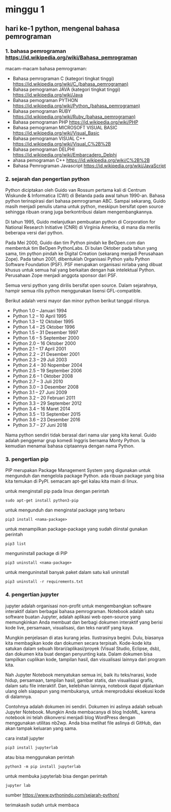 # minggu 1

## hari ke-1 python, mengenal bahasa pemrograman
 
### 1. bahasa pemrograman https://id.wikipedia.org/wiki/Bahasa_pemrograman
  
   macam-macam bahasa pemrograman:
   - Bahasa pemrograman C  (kategori tingkat tinggi) https://id.wikipedia.org/wiki/C_(bahasa_pemrograman)
   - Bahasa pemograman JAVA (kategori tingkat tinggi) https://id.wikipedia.org/wiki/Java
   - Bahasa pemograman PYTHON https://id.wikipedia.org/wiki/Python_(bahasa_pemrograman)
   - Bahasa pemograman RUBY https://id.wikipedia.org/wiki/Ruby_(bahasa_pemrograman)
   - Bahasa pemograman PHP https://id.wikipedia.org/wiki/PHP
   - Bahasa pemograman MICROSOFT VISUAL BASIC https://id.wikipedia.org/wiki/Visual_Basic
   - Bahasa pemograman VISUAL C++ https://id.wikipedia.org/wiki/Visual_C%2B%2B
   - Bahasa pemograman DELPHI https://id.wikipedia.org/wiki/Embarcadero_Delphi
   - ahasa pemograman C++ https://id.wikipedia.org/wiki/C%2B%2B
   - Bahasa Pemrograman Javascript https://id.wikipedia.org/wiki/JavaScript

### 2. sejarah dan pengertian python


Python diciptakan oleh Guido van Rossum pertama kali di  Centrum Wiskunde & Informatica (CWI) di Belanda pada awal tahun 1990-an. Bahasa python terinspirasi dari bahasa pemrograman ABC. Sampai sekarang, Guido masih menjadi penulis utama untuk python, meskipun bersifat open source sehingga ribuan orang juga berkontribusi dalam mengembangkannya.

Di tahun 1995, Guido melanjutkan pembuatan python di Corporation for National Research Initiative (CNRI) di Virginia Amerika, di mana dia merilis beberapa versi dari python.

Pada Mei 2000, Guido dan tim Python pindah ke BeOpen.com dan membentuk tim BeOpen PythonLabs. Di bulan Oktober pada tahun yang sama, tim python pindah ke Digital Creation (sekarang menjadi Perusahaan Zope). Pada tahun 2001, dibentuklah Organisasi Python yaitu Python Software Foundation (PSF). PSF merupakan organisasi nirlaba yang dibuat khusus untuk semua hal yang berkaitan dengan hak intelektual Python. Perusahaan Zope menjadi anggota sponsor dari PSF.

Semua versi python yang dirilis bersifat open source. Dalam sejarahnya, hampir semua rilis python menggunakan lisensi GFL-compatible. 

Berikut adalah versi mayor dan minor python berikut tanggal rilisnya.
    
- Python 1.0 – Januari 1994
- Python 1.2 – 10 April 1995
- Python 1.3 – 12 Oktober 1995
- Python 1.4 – 25 Oktober 1996
- Python 1.5 – 31 Desember 1997
- Python 1.6 – 5 September 2000
- Python 2.0 – 16 Oktober 2000
- Python 2.1 – 17 April 2001
- Python 2.2 – 21 Desember 2001
- Python 2.3 – 29 Juli 2003
- Python 2.4 – 30 Nopember 2004
- Python 2.5 – 19 September 2006
- Python 2.6 – 1 Oktober 2008
- Python 2.7 – 3 Juli 2010
- Python 3.0 – 3 Desember 2008
- Python 3.1 – 27 Juni 2009
- Python 3.2 – 20 Februari 2011
- Python 3.3 – 29 September 2012
- Python 3.4 – 16 Maret 2014
- Python 3.5 – 13 September 2015
- Python 3.6 – 23 Desember 2016
- Python 3.7 – 27 Juni 2018

Nama python sendiri tidak berasal dari nama ular yang kita kenal. Guido adalah penggemar grup komedi Inggris bernama Monty Python. Ia kemudian menamai bahasa ciptaannya dengan nama Python.

### 3. pengertian pip

PIP merupakan Package Management System yang digunakan untuk mengunduh dan mengelola package Python. ada ribuan package yang bisa kita temukan di PyPI. semacam apt-get kalau kita main di linux.

untuk menginstall pip pada linux dengan perintah

`sudo apt-get install python3-pip`

untuk mengunduh dan menginstal package yang terbaru

`pip3 install <nama-package>`

untuk menampilkan package-package yang sudah diinstal gunakan perintah

`pip3 list`

menguninstall package di PIP

`pip3 uninstall <nama-package>`

untuk menguninstall banyak paket dalam satu kali uninstall

`pip3 uninstall -r requirements.txt`


### 4. pengertian jupyter

jupyter adalah organisasi non-profit untuk mengembangkan software interaktif dalam berbagai bahasa pemrograman. Notebook adalah satu software buatan Jupyter, adalah aplikasi web open-source yang memungkinkan Anda membuat dan berbagi dokumen interaktif yang berisi kode live, persamaan, visualisasi, dan teks naratif yang kaya.

Mungkin penjelasan di atas kurang jelas. Ilustrasinya begini. Dulu, biasanya kita membagikan kode dan dokumen secara terpisah. Kode-kode kita satukan dalam sebuah librari/aplikasi/proyek (Visual Studio, Eclipse, dsb), dan dokumen kita buat dengan penyunting kata. Dalam dokumen bisa tampilkan cuplikan kode, tampilan hasil, dan visualisasi lainnya dari program kita.

Nah Jupyter Notebook menyatukan semua ini, baik itu teks/narasi, kode hidup, persamaan, tampilan hasil, gambar statis, dan visualisasi grafis, dalam satu file interaktif. Dan, kelebihan lainnya, notebook dapat dijalankan ulang oleh siapapun yang membukanya, untuk mereproduksi eksekusi kode di dalamnya.

Contohnya adalah dokumen ini sendiri. Dokumen ini aslinya adalah sebuah Jupyter Notebook. Mungkin Anda membacanya di blog IndoML, karena notebook ini telah dikonversi menjadi blog WordPress dengan menggunakan utilitas nb2wp. Anda bisa melihat file aslinya di GitHub, dan akan tampak keluaran yang sama.

cara install jupyter 

`pip3 install jupyterlab`

atau bisa menggunakan perintah 

`python3 -m pip install jupyterlab`

untuk membuka jupyterlab bisa dengan perintah 

`jupyter lab`

sumber https://www.pythonindo.com/sejarah-python/

terimakasih sudah untuk membaca 